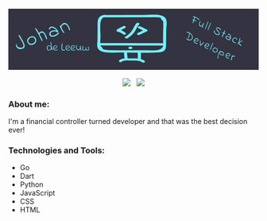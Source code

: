 [![Header](https://raw.githubusercontent.com/jdl208/jdl208/master/banner.png "Header")](https://onlion.nu/)
<p align='center'>
<!-- <a href="https://twitter.com/_waylonwalker"><img height="30" src="https://github.com/WaylonWalker/WaylonWalker/blob/main/icon/twitter.png?raw=true"></a>&nbsp;&nbsp; -->
<a href="https://instagram.com/jdl208"><img height="30" src="https://github.com/WaylonWalker/WaylonWalker/blob/main/icon/instagram.jpg?raw=true"></a>&nbsp;&nbsp;
<a href="https://www.linkedin.com/in/johan-de-leeuw/"><img height="30" src="https://github.com/WaylonWalker/WaylonWalker/blob/main/icon/linkedin.png?raw=true"></a>
</p>

### About me:
I'm a financial controller turned developer and that was the best decision ever!

### Technologies and Tools:
- Go
- Dart
- Python
- JavaScript
- CSS
- HTML
